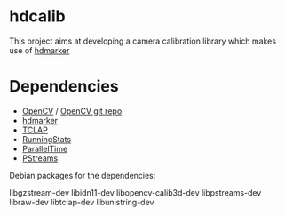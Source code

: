 # hdcalib

This project aims at developing a camera calibration library which makes use of [hdmarker](https://github.com/hendrikschilling/hdmarker)

# Dependencies

- [OpenCV](https://opencv.org/) / [OpenCV git repo](https://github.com/opencv/opencv)
- [hdmarker](https://github.com/hendrikschilling/hdmarker)
- [TCLAP](http://tclap.sourceforge.net/)
- [RunningStats](https://github.com/abrock/RunningStats)
- [ParallelTime](https://github.com/abrock/paralleltime)
- [PStreams](http://pstreams.sourceforge.net/)

Debian packages for the dependencies:

libgzstream-dev
libidn11-dev
libopencv-calib3d-dev
libpstreams-dev
libraw-dev
libtclap-dev
libunistring-dev

